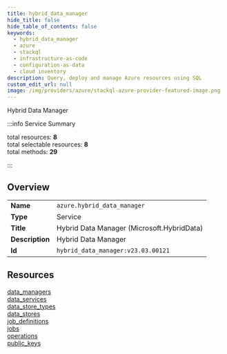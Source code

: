 ```yaml
---
title: hybrid_data_manager
hide_title: false
hide_table_of_contents: false
keywords:
  - hybrid_data_manager
  - azure
  - stackql
  - infrastructure-as-code
  - configuration-as-data
  - cloud inventory
description: Query, deploy and manage Azure resources using SQL
custom_edit_url: null
image: /img/providers/azure/stackql-azure-provider-featured-image.png
---
```

Hybrid Data Manager  
    
:::info Service Summary

<div class="row">
<div class="providerDocColumn">
<span>total resources:&nbsp;<b>8</b></span><br />
<span>total selectable resources:&nbsp;<b>8</b></span><br />
<span>total methods:&nbsp;<b>29</b></span><br />
</div>
</div>

:::

## Overview
<table><tbody>
<tr><td><b>Name</b></td><td><code>azure.hybrid_data_manager</code></td></tr>
<tr><td><b>Type</b></td><td>Service</td></tr>
<tr><td><b>Title</b></td><td>Hybrid Data Manager (Microsoft.HybridData)</td></tr>
<tr><td><b>Description</b></td><td>Hybrid Data Manager</td></tr>
<tr><td><b>Id</b></td><td><code>hybrid_data_manager:v23.03.00121</code></td></tr>
</tbody></table>

## Resources
<div class="row">
<div class="providerDocColumn">
<a href="/providers/azure/hybrid_data_manager/data_managers/">data_managers</a><br />
<a href="/providers/azure/hybrid_data_manager/data_services/">data_services</a><br />
<a href="/providers/azure/hybrid_data_manager/data_store_types/">data_store_types</a><br />
<a href="/providers/azure/hybrid_data_manager/data_stores/">data_stores</a><br />
</div>
<div class="providerDocColumn">
<a href="/providers/azure/hybrid_data_manager/job_definitions/">job_definitions</a><br />
<a href="/providers/azure/hybrid_data_manager/jobs/">jobs</a><br />
<a href="/providers/azure/hybrid_data_manager/operations/">operations</a><br />
<a href="/providers/azure/hybrid_data_manager/public_keys/">public_keys</a><br />
</div>
</div>
